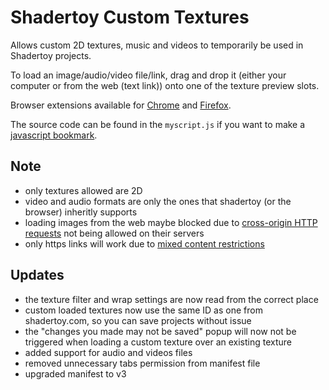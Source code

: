 # Shadertoy Custom Textures

Allows custom 2D textures, music and videos to temporarily be used in Shadertoy projects.

To load an image/audio/video file/link, drag and drop it (either your computer or from the web (text link)) onto one of the texture preview slots.

Browser extensions available for [Chrome](https://chrome.google.com/webstore/detail/shadertoy-custom-texures/jgeibpcndpjboeebilehgbpkopkgkjda) and [Firefox](https://addons.mozilla.org/en-US/firefox/addon/shadertoy-custom-texures).

The source code can be found in the `myscript.js` if you want to make a [javascript bookmark](https://mrcoles.com/bookmarklet/).

## Note

* only textures allowed are 2D
* video and audio formats are only the ones that shadertoy (or the browser) inheritly supports
* loading images from the web maybe blocked due to [cross-origin HTTP requests](https://developer.mozilla.org/en-US/docs/Web/HTTP/Access_control_CORS) not being allowed on their servers
* only https links will work due to [mixed content restrictions](https://developer.mozilla.org/en-US/docs/Web/Security/Mixed_content)

## Updates

* the texture filter and wrap settings are now read from the correct place
* custom loaded textures now use the same ID as one from shadertoy.com, so you can save projects without issue
* the "changes you made may not be saved" popup will now not be triggered when loading a custom texture over an existing texture
* added support for audio and videos files
* removed unnecessary tabs permission from manifest file
* upgraded manifest to v3